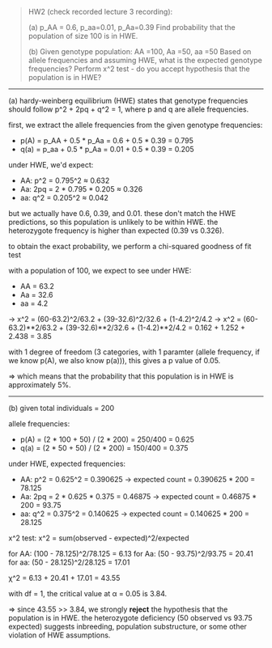 > HW2 (check recorded lecture 3 recording):
>
>(a)  p_AA = 0.6, p_aa=0.01, p_Aa=0.39 Find probability that the population of
>size 100 is in HWE. 
>
>(b) Given genotype population: AA =100,  Aa =50, aa =50 Based on allele
>frequencies and assuming HWE, what is the expected genotype frequencies?
>Perform x^2 test - do you accept hypothesis that the population is in HWE?

--------------------------------------------------------------------------------

(a) hardy-weinberg equilibrium (HWE) states that genotype frequencies
should follow p^2 + 2pq + q^2 = 1, where p and q are allele frequencies.

first, we extract the allele frequencies from the given genotype frequencies:
- p(A) = p_AA + 0.5 * p_Aa = 0.6 + 0.5 * 0.39 = 0.795
- q(a) = p_aa + 0.5 * p_Aa = 0.01 + 0.5 * 0.39 = 0.205


under HWE, we'd expect:
- AA: p^2 = 0.795^2 ≈ 0.632
- Aa: 2pq = 2 * 0.795 * 0.205 ≈ 0.326
- aa: q^2 = 0.205^2 ≈ 0.042

but we actually have 0.6, 0.39, and 0.01. these don't match the HWE
predictions, so this population is unlikely to be within HWE. the heterozygote
frequency is higher than expected (0.39 vs 0.326).

to obtain the exact probability, we perform a chi-squared goodness of fit test

with a population of 100, we expect to see under HWE:
- AA = 63.2
- Aa = 32.6
- aa = 4.2

-> x^2  = (60-63.2)^2/63.2 + (39-32.6)^2/32.6 + (1-4.2)^2/4.2
-> x^2  = (60-63.2)**2/63.2 + (39-32.6)**2/32.6 + (1-4.2)**2/4.2
        = 0.162 + 1.252 + 2.438 
        = 3.85

with 1 degree of freedom (3 categories, with 1 paramter (allele frequency, if
we know p(A), we also know p(a))), this gives a p value of 0.05.

=> which means that the probability that this population is in HWE is
approximately 5%.

--------------------------------------------------------------------------------

(b) given total individuals = 200

allele frequencies:
- p(A) = (2 * 100 + 50) / (2 * 200) = 250/400 = 0.625
- q(a) = (2 * 50 + 50) / (2 * 200) = 150/400 = 0.375

under HWE, expected frequencies:
- AA: p^2 = 0.625^2 = 0.390625 -> expected count = 0.390625 * 200 = 78.125
- Aa: 2pq = 2 * 0.625 * 0.375 = 0.46875 -> expected count = 0.46875 * 200 = 93.75
- aa: q^2 = 0.375^2 = 0.140625 -> expected count = 0.140625 * 200 = 28.125

x^2 test: x^2 = sum(observed - expected)^2/expected

for AA: (100 - 78.125)^2/78.125 = 6.13 for Aa: (50 - 93.75)^2/93.75 = 20.41 for
aa: (50 - 28.125)^2/28.125 = 17.01

χ^2 = 6.13 + 20.41 + 17.01 = 43.55

with df = 1, the critical value at α = 0.05 is 3.84.

=> since 43.55 >> 3.84, we strongly __reject__ the hypothesis that the
population is in HWE. the heterozygote deficiency (50 observed vs 93.75
expected) suggests inbreeding, population substructure, or some other violation
of HWE assumptions.
